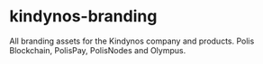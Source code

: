 # kindynos-branding
All branding assets for the Kindynos company and products. Polis Blockchain, PolisPay, PolisNodes and Olympus.
